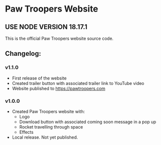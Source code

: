 # Paw Troopers Website
## USE NODE VERSION 18.17.1
This is the official Paw Troopers website source code.

## Changelog:

### v1.1.0

- First release of the website
- Created trailer button with associated trailer link to YouTube video
- Website published to https://pawtroopers.com

### v1.0.0

- Created Paw Troopers website with:
  - Logo
  - Download button with associated coming soon message in a pop up
  - Rocket travelling through space
  - Effects
- Local release. Not yet published.
